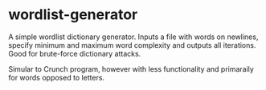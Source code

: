 # wordlist-generator
A simple wordlist dictionary generator. Inputs a file with words on newlines, specify minimum and maximum word complexity and outputs all iterations. Good for brute-force dictionary attacks.

Simular to Crunch program, however with less functionality and primaraily for words opposed to letters.

